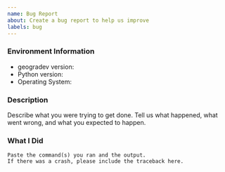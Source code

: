 ```yaml
---
name: Bug Report
about: Create a bug report to help us improve
labels: bug
---
```


<!-- Please search existing issues to avoid creating duplicates. -->

### Environment Information

-   geogradev version:
-   Python version:
-   Operating System:

### Description

Describe what you were trying to get done.
Tell us what happened, what went wrong, and what you expected to happen.

### What I Did

```
Paste the command(s) you ran and the output.
If there was a crash, please include the traceback here.
```
